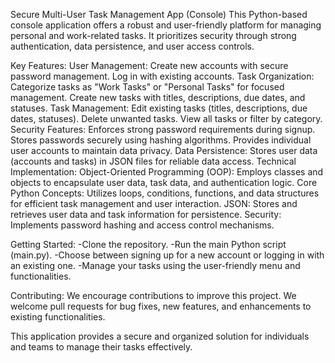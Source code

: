 Secure Multi-User Task Management App (Console)
This Python-based console application offers a robust and user-friendly platform for managing personal and work-related tasks. It prioritizes security through strong authentication, data persistence, and user access controls.

Key Features:
User Management:
Create new accounts with secure password management.
Log in with existing accounts.
Task Organization:
Categorize tasks as "Work Tasks" or "Personal Tasks" for focused management.
Create new tasks with titles, descriptions, due dates, and statuses.
Task Management:
Edit existing tasks (titles, descriptions, due dates, statuses).
Delete unwanted tasks.
View all tasks or filter by category.
Security Features:
Enforces strong password requirements during signup.
Stores passwords securely using hashing algorithms.
Provides individual user accounts to maintain data privacy.
Data Persistence:
Stores user data (accounts and tasks) in JSON files for reliable data access.
Technical Implementation:
Object-Oriented Programming (OOP): Employs classes and objects to encapsulate user data, task data, and authentication logic.
Core Python Concepts: Utilizes loops, conditions, functions, and data structures for efficient task management and user interaction.
JSON: Stores and retrieves user data and task information for persistence.
Security: Implements password hashing and access control mechanisms.

Getting Started:
-Clone the repository.
-Run the main Python script (main.py).
-Choose between signing up for a new account or logging in with an existing one.
-Manage your tasks using the user-friendly menu and functionalities.

Contributing:
We encourage contributions to improve this project. We welcome pull requests for bug fixes, new features, and enhancements to existing functionalities.

This application provides a secure and organized solution for individuals and teams to manage their tasks effectively.
